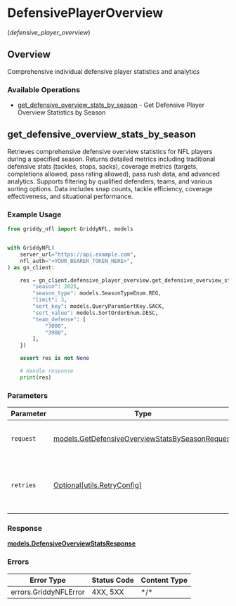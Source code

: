 # DefensivePlayerOverview
(*defensive_player_overview*)

## Overview

Comprehensive individual defensive player statistics and analytics

### Available Operations

* [get_defensive_overview_stats_by_season](#get_defensive_overview_stats_by_season) - Get Defensive Player Overview Statistics by Season

## get_defensive_overview_stats_by_season

Retrieves comprehensive defensive overview statistics for NFL players during a specified season. Returns detailed metrics including traditional defensive stats (tackles, stops, sacks), coverage metrics (targets, completions allowed, pass rating allowed), pass rush data, and advanced analytics. Supports filtering by qualified defenders, teams, and various sorting options. Data includes snap counts, tackle efficiency, coverage effectiveness, and situational performance.

### Example Usage

<!-- UsageSnippet language="python" operationID="getDefensiveOverviewStatsBySeason" method="get" path="/api/secured/stats/defense/overview/season" -->
```python
from griddy_nfl import GriddyNFL, models


with GriddyNFL(
    server_url="https://api.example.com",
    nfl_auth="<YOUR_BEARER_TOKEN_HERE>",
) as gn_client:

    res = gn_client.defensive_player_overview.get_defensive_overview_stats_by_season(request={
        "season": 2025,
        "season_type": models.SeasonTypeEnum.REG,
        "limit": 3,
        "sort_key": models.QueryParamSortKey.SACK,
        "sort_value": models.SortOrderEnum.DESC,
        "team_defense": [
            "3000",
            "3900",
        ],
    })

    assert res is not None

    # Handle response
    print(res)

```

### Parameters

| Parameter                                                                                                   | Type                                                                                                        | Required                                                                                                    | Description                                                                                                 |
| ----------------------------------------------------------------------------------------------------------- | ----------------------------------------------------------------------------------------------------------- | ----------------------------------------------------------------------------------------------------------- | ----------------------------------------------------------------------------------------------------------- |
| `request`                                                                                                   | [models.GetDefensiveOverviewStatsBySeasonRequest](../../models/getdefensiveoverviewstatsbyseasonrequest.md) | :heavy_check_mark:                                                                                          | The request object to use for the request.                                                                  |
| `retries`                                                                                                   | [Optional[utils.RetryConfig]](../../models/utils/retryconfig.md)                                            | :heavy_minus_sign:                                                                                          | Configuration to override the default retry behavior of the client.                                         |

### Response

**[models.DefensiveOverviewStatsResponse](../../models/defensiveoverviewstatsresponse.md)**

### Errors

| Error Type            | Status Code           | Content Type          |
| --------------------- | --------------------- | --------------------- |
| errors.GriddyNFLError | 4XX, 5XX              | \*/\*                 |